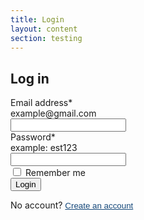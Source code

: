 ```yaml
---
title: Login
layout: content
section: testing
---
```


<style>
  .hidden {
    display: none;
  }
</style>

<div id="task-wrap">
  <div id="login-wrap">
    <h2 class="mt-5 mb-4">Log in</h2>
    <div class="mb-4">
      <label for="email" class="form-label">Email address<span>*</span></label>
      <div class="form-text">example@gmail.com</div>
      <input type="email" class="form-control" id="email">
    </div>
    <div class="mb-4">
      <label for="password" class="form-label">Password<span>*</span></label>
      <div class="form-text">example: est123</div>
      <input type="password" class="form-control" id="password">
    </div>
    <div class="form-check mb-4">
      <input class="form-check-input" type="checkbox" value="" id="flexCheckDefault">
      <label class="form-check-label" for="flexCheckDefault">
        Remember me
      </label>
    </div>
    <div class="mb-4">
      <button type="button" onclick="complete_task()" class="btn btn-primary">Login</button>
    </div>
    <p>No account? <button style="padding: 0;border: 0;background: transparent;text-decoration: underline;color: #15487A;" onclick="showCreateAccount()">Create an account</button></p>
  </div>

  <div id="create-account-wrap" class="hidden">
    <h2 class="mt-5 mb-4">Create an account</h2>
    <div class="mb-4">
      <label for="name" class="form-label">Full name</label>
      <input type="text" class="form-control" id="name">
    </div>
    <div class="mb-4">
      <label for="email" class="form-label">Email address<span>*</span></label>
      <div class="form-text">example@gmail.com</div>
      <input type="email" class="form-control" id="email">
    </div>
    <div class="mb-4">
      <label for="password" class="form-label">Password<span>*</span></label>
      <div class="form-text strong">
        <ul>
          <li>Must be at least 10 characters in length</li>
          <li>Must contain both upper and lowercase characters</li>
        </ul>
      </div>
      <input type="password" class="form-control" id="password">
    </div>
    <div class="mb-4">
      <label for="confirm_password" class="form-label">Confirm password<span>*</span></label>
      <div class="form-text strong">
        Re-enter the password you entered above
      </div>
      <input type="password" class="form-control" id="confirm_password">
    </div>
    <fieldset class="form-check mb-4">
      <legend>Terms and conditions</legend>
      <input class="form-check-input" type="checkbox" value="" id="flexCheckDefault">
      <label class="form-check-label" for="flexCheckDefault">
        By submitting this form you consent to Energy Saving Trust contacting you. You can opt-out from receiving these updates at any time. Please read our privacy policy for more information.
      </label>
    </fieldset>
    <div class="mb-4">
      <button onclick="complete_task()" type="button" class="btn btn-primary">Create account</button>
    </div>

    <p>Have an account? <button style="padding: 0;border: 0;background: transparent;text-decoration: underline;color: #15487A;" onclick="showLogin()">Log in</button></p>
  </div>
</div>

<div style="display: none;flex-direction: column;justify-content: center;align-items: center;" class="mt-5" id="completed">
  <h2 style="text-align: center">Task successfully completed</h2>
  <a href="/testing/content.html" type="button" class="btn btn-primary mt-4">Next task</a>
</div>


<script>
  document.querySelector('.nav.col-12.col-lg-auto.mb-2.justify-content-center.mb-md-0').style.display = 'none';
  document.getElementById('test-nav').style.display = 'flex';
  document.getElementById('test-back').href = '/testing/contact-form.html';
  document.getElementById('test-next').href = '/testing/content.html';
  document.getElementById('sidebar').style.display = 'none';

  function showCreateAccount() {
    document.getElementById('login-wrap').classList.add('hidden');
    document.getElementById('create-account-wrap').classList.remove('hidden');
  }

  function showLogin() {
    document.getElementById('create-account-wrap').classList.add('hidden');
    document.getElementById('login-wrap').classList.remove('hidden');
  }

  function complete_task() {
      document.getElementById('task-wrap').style.display = 'none';
      document.getElementById('completed').style.display = 'flex';
    }
</script>

